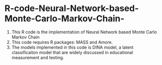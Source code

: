# R-code-Neural-Network-based-Monte-Carlo-Markov-Chain-
1. This R code is the implementation of Neural Network based Monte Carlo Markov Chain 
2. This code requires R packages: MASS and Amore. 
3. The models implemented in this code is DINA model, a latent classificaiton model that are widely discussed in educational measurement and testing.
